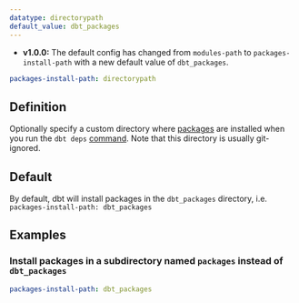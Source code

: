 ```yaml
---
datatype: directorypath
default_value: dbt_packages
---
```


<Changelog>

- **v1.0.0:** The default config has changed from `modules-path` to `packages-install-path` with a new default value of `dbt_packages`.

</Changelog>

<File name='dbt_project.yml'>

```yml
packages-install-path: directorypath
```

</File>

## Definition
Optionally specify a custom directory where [packages](/docs/build/packages) are installed when you run the `dbt deps` [command](deps). Note that this directory is usually git-ignored.

## Default
By default, dbt will install packages in the `dbt_packages` directory, i.e. `packages-install-path: dbt_packages`

## Examples
### Install packages in a subdirectory named `packages` instead of `dbt_packages`

<File name='dbt_project.yml'>

```yml
packages-install-path: dbt_packages
```

</File>
